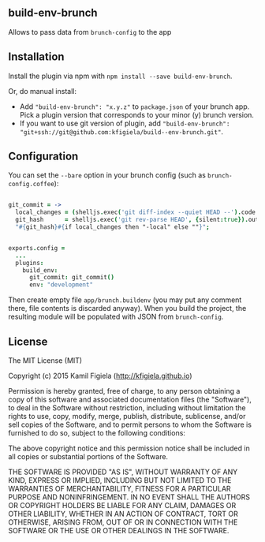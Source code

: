 ## build-env-brunch
Allows to pass data from `brunch-config` to the app

## Installation
Install the plugin via npm with `npm install --save build-env-brunch`.

Or, do manual install:

* Add `"build-env-brunch": "x.y.z"` to `package.json` of your brunch app.
  Pick a plugin version that corresponds to your minor (y) brunch version.
* If you want to use git version of plugin, add
`"build-env-brunch": "git+ssh://git@github.com:kfigiela/build--env-brunch.git"`.

## Configuration
You can set the `--bare` option in your brunch config (such as `brunch-config.coffee`):

```coffee

git_commit = ->
  local_changes = (shelljs.exec('git diff-index --quiet HEAD --').code == 1)
  git_hash      = shelljs.exec('git rev-parse HEAD', {silent:true}).output.trim()
  "#{git_hash}#{if local_changes then "-local" else ""}";


exports.config =
  ...
  plugins:
    build_env:
      git_commit: git_commit()
      env: "development"
```

Then create empty file `app/brunch.buildenv` (you may put any comment there, file contents is discarded anyway). When you build the project, the resulting module will be populated with JSON from `brunch-config`.

## License

The MIT License (MIT)

Copyright (c) 2015 Kamil Figiela (http://kfigiela.github.io)

Permission is hereby granted, free of charge, to any person obtaining a copy
of this software and associated documentation files (the "Software"), to deal
in the Software without restriction, including without limitation the rights
to use, copy, modify, merge, publish, distribute, sublicense, and/or sell
copies of the Software, and to permit persons to whom the Software is
furnished to do so, subject to the following conditions:

The above copyright notice and this permission notice shall be included in
all copies or substantial portions of the Software.

THE SOFTWARE IS PROVIDED "AS IS", WITHOUT WARRANTY OF ANY KIND, EXPRESS OR
IMPLIED, INCLUDING BUT NOT LIMITED TO THE WARRANTIES OF MERCHANTABILITY,
FITNESS FOR A PARTICULAR PURPOSE AND NONINFRINGEMENT. IN NO EVENT SHALL THE
AUTHORS OR COPYRIGHT HOLDERS BE LIABLE FOR ANY CLAIM, DAMAGES OR OTHER
LIABILITY, WHETHER IN AN ACTION OF CONTRACT, TORT OR OTHERWISE, ARISING FROM,
OUT OF OR IN CONNECTION WITH THE SOFTWARE OR THE USE OR OTHER DEALINGS IN
THE SOFTWARE.
